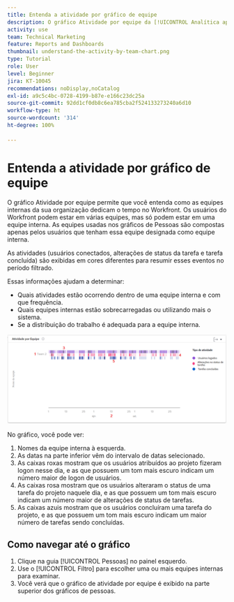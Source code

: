 ```yaml
---
title: Entenda a atividade por gráfico de equipe
description: O gráfico Atividade por equipe da [!UICONTROL Analítica aprimorada] permite entender como as equipes internas da organização utilizam seu tempo no Workfront.
activity: use
team: Technical Marketing
feature: Reports and Dashboards
thumbnail: understand-the-activity-by-team-chart.png
type: Tutorial
role: User
level: Beginner
jira: KT-10045
recommendations: noDisplay,noCatalog
exl-id: a9c5c4bc-0728-4199-b87e-e166c23dc25a
source-git-commit: 92dd1cf0db8c6ea785cba2f524133273240a6d10
workflow-type: ht
source-wordcount: '314'
ht-degree: 100%

---
```


# Entenda a atividade por gráfico de equipe

O gráfico Atividade por equipe permite que você entenda como as equipes internas da sua organização dedicam o tempo no Workfront. Os usuários do Workfront podem estar em várias equipes, mas só podem estar em uma equipe interna. As equipes usadas nos gráficos de Pessoas são compostas apenas pelos usuários que tenham essa equipe designada como equipe interna.

As atividades (usuários conectados, alterações de status da tarefa e tarefa concluída) são exibidas em cores diferentes para resumir esses eventos no período filtrado.

Essas informações ajudam a determinar:

* Quais atividades estão ocorrendo dentro de uma equipe interna e com que frequência.
* Quais equipes internas estão sobrecarregadas ou utilizando mais o sistema.
* Se a distribuição do trabalho é adequada para a equipe interna.

![Uma imagem mostrando um gráfico de atividade por equipe com números em áreas descritas nos marcadores abaixo](assets/section-3-1.png)

No gráfico, você pode ver:

1. Nomes da equipe interna à esquerda.
1. As datas na parte inferior vêm do intervalo de datas selecionado.
1. As caixas roxas mostram que os usuários atribuídos ao projeto fizeram logon nesse dia, e as que possuem um tom mais escuro indicam um número maior de logon de usuários.
1. As caixas rosa mostram que os usuários alteraram o status de uma tarefa do projeto naquele dia, e as que possuem um tom mais escuro indicam um número maior de alterações de status de tarefas.
1. As caixas azuis mostram que os usuários concluíram uma tarefa do projeto, e as que possuem um tom mais escuro indicam um maior número de tarefas sendo concluídas.

## Como navegar até o gráfico

1. Clique na guia [!UICONTROL Pessoas] no painel esquerdo.
1. Use o [!UICONTROL Filtro] para escolher uma ou mais equipes internas para examinar.
1. Você verá que o gráfico de atividade por equipe é exibido na parte superior dos gráficos de pessoas.
